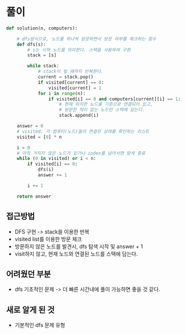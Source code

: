 # 풀이

```python
def solution(n, computers):

    # dfs방식으로, 노드를 하나씩 방문하면서 방문 여부를 체크하는 함수
    def dfs(s):
        # s는 시작 노드를 의미한다. 스택을 사용하여 구현
        stack = [s]

        while stack:
            # stack이 빌 때까지 반복한다.
            current = stack.pop()
            if visited[current] == 0:
                visited[current] = 1
            for i in range(n):
                if visited[i] == 0 and computers[current][i] == 1:
                    # 현재 위치한 노드를 기준으로 연결되어 있고,
                    # 방문한 적이 없는 노드만 스택에 담는다.
                    stack.append(i)

    answer = 0
    # visited: 각 컴퓨터(노드)들이 연결된 상태를 확인하는 리스트
    visited = [0] * n

    i = 0
    # 아직 거치지 않은 노드가 있거나 index를 넘어서면 탐색 종료
    while (0 in visited) or i < n:
        if visited[i] == 0:
            dfs(i)
            answer += 1

        i += 1

    return answer
```

## 접근방법

- DFS 구현 -> stack을 이용한 반복
- visited list를 이용한 방문 체크
- 방문하지 않은 노드를 발견시, dfs 탐색 시작 및 answer + 1
- visit하지 않고, 현재 노드와 연결된 노드를 스택에 담는다.

## 어려웠던 부분

- dfs 기초적인 문제 -> 더 빠른 시간내에 풀이 가능하면 좋을 것 같다.

## 새로 알게 된 것

- 기본적인 dfs 문제 유형
